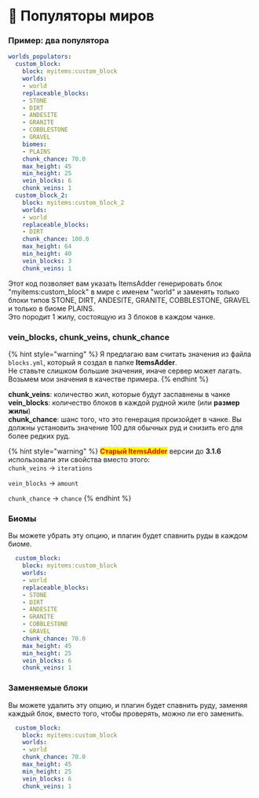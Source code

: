 # 💎 Популяторы миров

### Пример: два популятора

```yaml
worlds_populators:
  custom_block:
    block: myitems:custom_block
    worlds:
    - world
    replaceable_blocks:
    - STONE
    - DIRT
    - ANDESITE
    - GRANITE
    - COBBLESTONE
    - GRAVEL
    biomes:
    - PLAINS
    chunk_chance: 70.0
    max_height: 45
    min_height: 25
    vein_blocks: 6
    chunk_veins: 1
  custom_block_2:
    block: myitems:custom_block_2
    worlds:
    - world
    replaceable_blocks:
    - DIRT
    chunk_chance: 100.0
    max_height: 64
    min_height: 40
    vein_blocks: 3
    chunk_veins: 1
```

Этот код позволяет вам указать ItemsAdder генерировать блок "myitems:custom\_block" в мире с именем "world" и заменять только блоки типов STONE, DIRT, ANDESITE, GRANITE, COBBLESTONE, GRAVEL и только в биоме PLAINS.\
Это породит 1 жилу, состоящую из 3 блоков в каждом чанке.

### vein\_blocks, chunk\_veins, chunk\_chance

{% hint style="warning" %}
Я предлагаю вам считать значения из файла `blocks.yml`, который я создал в папке **ItemsAdder**.\
Не ставьте слишком большие значения, иначе сервер может лагать.\
Возьмем мои значения в качестве примера.
{% endhint %}

**chunk\_veins**: количество жил, которые будут заспавнены в чанке\
**vein\_blocks**: количество блоков в каждой рудной жиле (или **размер жилы**)\
**chunk\_chance**: шанс того, что это генерация произойдет в чанке. Вы должны установить значение 100 для обычных руд и снизить его для более редких руд.

{% hint style="warning" %}
<mark style="color:red;">**Старый ItemsAdder**</mark> версии до **3.1.6** использовали эти свойства вместо этого:\
`chunk_veins` -> `iterations`

`vein_blocks` -> `amount`

`chunk_chance` -> `chance`
{% endhint %}

### Биомы

Вы можете убрать эту опцию, и плагин будет спавнить руды в каждом биоме.

```yaml
  custom_block:
    block: myitems:custom_block
    worlds:
    - world
    replaceable_blocks:
    - STONE
    - DIRT
    - ANDESITE
    - GRANITE
    - COBBLESTONE
    - GRAVEL
    chunk_chance: 70.0
    max_height: 45
    min_height: 25
    vein_blocks: 6
    chunk_veins: 1
```

### Заменяемые блоки

Вы можете удалить эту опцию, и плагин будет спавнить руду, заменяя каждый блок, вместо того, чтобы проверять, можно ли его заменить.

```yaml
  custom_block:
    block: myitems:custom_block
    worlds:
    - world
    chunk_chance: 70.0
    max_height: 45
    min_height: 25
    vein_blocks: 6
    chunk_veins: 1
```

